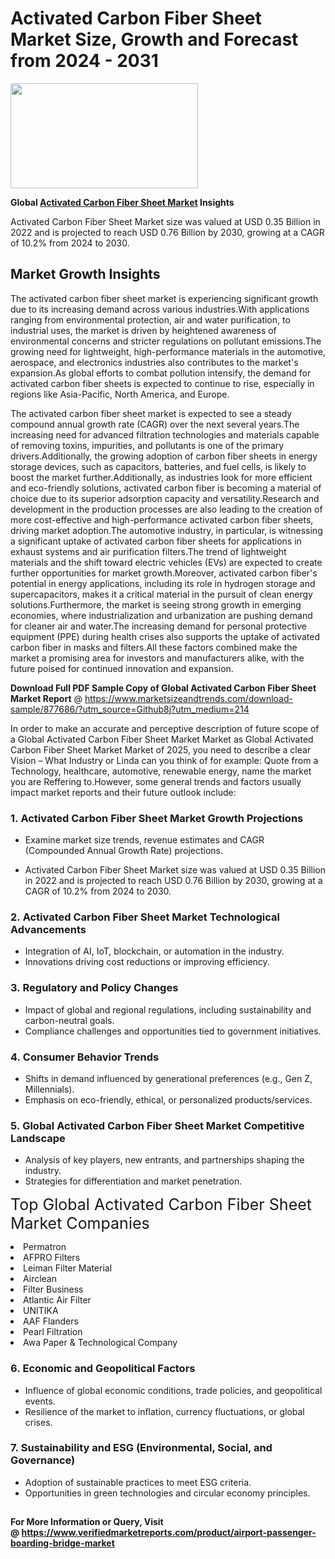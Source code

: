 <H1>Activated Carbon Fiber Sheet Market Size, Growth and Forecast from 2024 - 2031</H1><img class="aligncenter size-medium wp-image-584254" src="https://thirdeyenews.in/wp-content/uploads/2024/09/Global-Market-Research-300x168.jpeg" alt="" width="300" height="168" /><p><strong>Global&nbsp;<a href="https://www.marketsizeandtrends.com/download-sample/877686/?utm_source=Github8j?utm_medium=214">Activated Carbon Fiber Sheet Market</a> Insights</strong></p><p>Activated Carbon Fiber Sheet Market size was valued at USD 0.35 Billion in 2022 and is projected to reach USD 0.76 Billion by 2030, growing at a CAGR of 10.2% from 2024 to 2030.</p><p><h2>Market Growth Insights</h2> <p>The activated carbon fiber sheet market is experiencing significant growth due to its increasing demand across various industries.With applications ranging from environmental protection, air and water purification, to industrial uses, the market is driven by heightened awareness of environmental concerns and stricter regulations on pollutant emissions.The growing need for lightweight, high-performance materials in the automotive, aerospace, and electronics industries also contributes to the market's expansion.As global efforts to combat pollution intensify, the demand for activated carbon fiber sheets is expected to continue to rise, especially in regions like Asia-Pacific, North America, and Europe.</p> <p>The activated carbon fiber sheet market is expected to see a steady compound annual growth rate (CAGR) over the next several years.The increasing need for advanced filtration technologies and materials capable of removing toxins, impurities, and pollutants is one of the primary drivers.Additionally, the growing adoption of carbon fiber sheets in energy storage devices, such as capacitors, batteries, and fuel cells, is likely to boost the market further.Additionally, as industries look for more efficient and eco-friendly solutions, activated carbon fiber is becoming a material of choice due to its superior adsorption capacity and versatility.Research and development in the production processes are also leading to the creation of more cost-effective and high-performance activated carbon fiber sheets, driving market adoption.The automotive industry, in particular, is witnessing a significant uptake of activated carbon fiber sheets for applications in exhaust systems and air purification filters.The trend of lightweight materials and the shift toward electric vehicles (EVs) are expected to create further opportunities for market growth.Moreover, activated carbon fiber's potential in energy applications, including its role in hydrogen storage and supercapacitors, makes it a critical material in the pursuit of clean energy solutions.Furthermore, the market is seeing strong growth in emerging economies, where industrialization and urbanization are pushing demand for cleaner air and water.The increasing demand for personal protective equipment (PPE) during health crises also supports the uptake of activated carbon fiber in masks and filters.All these factors combined make the market a promising area for investors and manufacturers alike, with the future poised for continued innovation and expansion.<p><span class=""><strong>Download Full PDF Sample Copy of Global Activated Carbon Fiber Sheet Market Report</strong> @ <a href="https://www.marketsizeandtrends.com/download-sample/877686/?utm_source=Github8j?utm_medium=214" target="_blank">https://www.marketsizeandtrends.com/download-sample/877686/?utm_source=Github8j?utm_medium=214</a></span></p><p>In order to make an accurate and perceptive description of future scope of a Global&nbsp;Activated Carbon Fiber Sheet Market Market as Global&nbsp;Activated Carbon Fiber Sheet Market Market of 2025, you need to describe a clear Vision &ndash; What Industry or Linda can you think of for example: Quote from a Technology, healthcare, automotive, renewable energy, name the market you are Reffering to.However, some general trends and factors usually impact market reports and their future outlook include:</p><h3>1.&nbsp;<strong>Activated Carbon Fiber Sheet Market Growth Projections</strong></h3><ul><li>Examine market size trends, revenue estimates and CAGR (Compounded Annual Growth Rate) projections.</li><li><p>Activated Carbon Fiber Sheet Market size was valued at USD 0.35 Billion in 2022 and is projected to reach USD 0.76 Billion by 2030, growing at a CAGR of 10.2% from 2024 to 2030.</p></li></ul><h3>2.&nbsp;<strong>Activated Carbon Fiber Sheet Market Technological Advancements</strong></h3><ul><li>Integration of AI, IoT, blockchain, or automation in the industry.</li><li>Innovations driving cost reductions or improving efficiency.</li></ul><h3>3.&nbsp;<strong>Regulatory and Policy Changes</strong></h3><ul><li>Impact of global and regional regulations, including sustainability and carbon-neutral goals.</li><li>Compliance challenges and opportunities tied to government initiatives.</li></ul><h3>4.&nbsp;<strong>Consumer Behavior Trends</strong></h3><ul><li>Shifts in demand influenced by generational preferences (e.g., Gen Z, Millennials).</li><li>Emphasis on eco-friendly, ethical, or personalized products/services.</li></ul><h3>5.&nbsp;<strong>Global Activated Carbon Fiber Sheet Market Competitive Landscape</strong></h3><ul><li>Analysis of key players, new entrants, and partnerships shaping the industry.</li><li>Strategies for differentiation and market penetration.</li></ul><p data-pm-slice="1 1 []"><span style="color: inherit; font-family: inherit; font-size: 25px;">Top Global Activated Carbon Fiber Sheet Market Companies</span></p><div class="" data-test-id=""><p><li>Permatron</li><li> AFPRO Filters</li><li> Leiman Filter Material</li><li> Airclean</li><li> Filter Business</li><li> Atlantic Air Filter</li><li> UNITIKA</li><li> AAF Flanders</li><li> Pearl Filtration</li><li> Awa Paper & Technological Company</li></p></div><h3>6.&nbsp;<strong>Economic and Geopolitical Factors</strong></h3><ul><li>Influence of global economic conditions, trade policies, and geopolitical events.</li><li>Resilience of the market to inflation, currency fluctuations, or global crises.</li></ul><h3>7.&nbsp;<strong>Sustainability and ESG (Environmental, Social, and Governance)</strong></h3><ul><li>Adoption of sustainable practices to meet ESG criteria.</li><li>Opportunities in green technologies and circular economy principles.</li></ul><h2><strong style="font-size: 14px;">For More Information or Query, Visit @&nbsp;</strong><a style="background-color: #ffffff; font-size: 14px;" href="https://www.marketsizeandtrends.com/report/activated-carbon-fiber-sheet-market/" target="_blank">https://www.verifiedmarketreports.com/product/airport-passenger-boarding-bridge-market</a></h2>